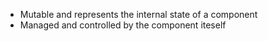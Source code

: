 - Mutable and represents the internal state of a component
- Managed and controlled by the component iteself
